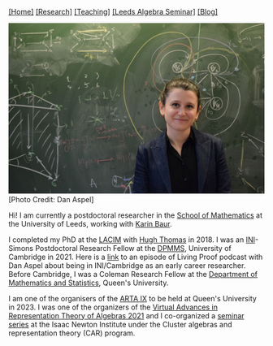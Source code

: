 [[Home]](https://emine-yildirim.github.io/) 
[[Research]](https://emine-yildirim.github.io/Research.html) 
[[Teaching]](https://emine-yildirim.github.io/teaching.html)
[[Leeds Algebra Seminar]](https://emine-yildirim.github.io/seminar.html)
[[Blog]](http://yildirimemine.tumblr.com/)


![](Pictures/head-emine.jpeg)[Photo Credit: Dan Aspel]

Hi! I am currently a postdoctoral researcher in the [School of Mathematics](https://eps.leeds.ac.uk/maths) at the University of Leeds, working with [Karin Baur](https://www1.maths.leeds.ac.uk/~pmtkb/).

I completed my PhD at the [LACIM](http://lacim.uqam.ca/) with [Hugh Thomas](https://lacim.uqam.ca/membres-reguliers/) in 2018. I was an [INI](https://www.newton.ac.uk)-Simons Postdoctoral Research Fellow at the [DPMMS](https://www.dpmms.cam.ac.uk/), University of Cambridge in 2021. Here is a [link](https://www.newton.ac.uk/media/podcasts/post/meet-the-simons-postdoctoral-fellows-mini-series-1-dr-emine-yildirim/) to an episode of Living Proof podcast with Dan Aspel about being in INI/Cambridge as an early career researcher. Before Cambridge, I was a Coleman Research Fellow at the [Department of Mathematics and Statistics](https://www.queensu.ca/mathstat/), Queen's University. 

I am one of the organisers of the [ARTA IX](https://sites.google.com/view/arta9/home) to be held at Queen's University in 2023. I was one of the organizers of the [Virtual Advances in Representation Theory of Algebras 2021](https://sites.google.com/view/arta2021/) and I co-organized a [seminar series](https://www.newton.ac.uk/event/car/) at the Isaac Newton Institute under the Cluster algebras and representation theory (CAR) program.


